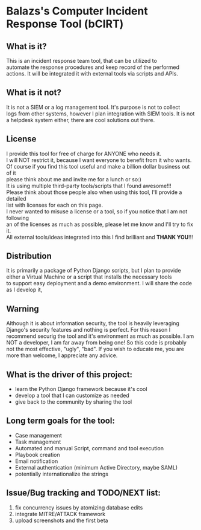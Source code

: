 # Balazs's Computer Incident Response Tool (bCIRT)

## What is it?
This is an incident response team tool, that can be utilized to\
automate the response procedures and keep record of the performed\
actions.
It will be integrated it with external tools via scripts and APIs.

## What is it not?
It is not a SIEM or a log management tool. It's purpose is not to collect\
logs from other systems, however I plan integration with SIEM tools.
It is not a helpdesk system either, there are cool solutions out there.

## License
I provide this tool for free of charge for ANYONE who needs it.\
I will NOT restrict it, because I want everyone to benefit from it who wants.\
Of course if you find this tool useful and make a billion dollar business out of it\
please think about me and invite me for a lunch or so:)\
It is using multiple third-party tools/scripts that I found awesome!!!\
Please think about those people also when using this tool, I'll provide a detailed\
list with licenses for each on this page.\
I never wanted to misuse a license or a tool, so if you notice that I am not following\
an of the licenses as much as possible, please let me know and I'll try to fix it.\
All external tools/ideas integrated into this I find brilliant and **THANK YOU**!!!

## Distribution
It is primarily a package of Python Django scripts, but I plan to provide\
either a Virtual Machine or a script that installs the necessary tools\
to support easy deployment and a demo environment.
I will share the code as I develop it, 

## Warning
Although it is about information security, the tool is heavily leveraging\
Django's security features and nothing is perfect. For this reason I\
recommend securig the tool and it's environment as much as possible.
I am NOT a developer, I am far away from being one! So this code is probably\
not the most effective, "ugly", "bad". If you wish to educate me, you are\
more than welcome, I appreciate any advice.

## What is the driver of this project:
* learn the Python Django framework because it's cool
* develop a tool that I can customize as needed
* give back to the community by sharing the tool

## Long term goals for the tool:
* Case management
* Task management
* Automated and manual Script, command and tool execution
* Playbook creation
* Email notification
* External authentication (minimum Active Directory, maybe SAML)
* potentially internationalize the strings

## Issue/Bug tracking and TODO/NEXT list:
1. fix concurrency issues by atomizing database edits
2. integrate MITRE/ATTACK framework
3. upload screenshots and the first beta
